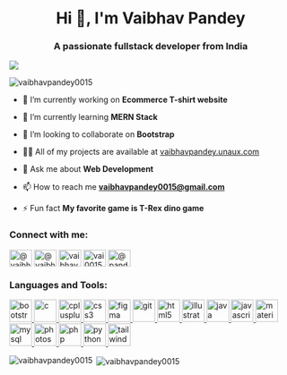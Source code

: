 <h1 align="center">Hi 👋, I'm Vaibhav Pandey</h1>
<h3 align="center">A passionate fullstack developer from India</h3>

<img src="https://freeimage.host/i/2Mz3PI">

<p align="left"> <img src="https://komarev.com/ghpvc/?username=vaibhavpandey0015" alt="vaibhavpandey0015" /> </p>

- 🔭 I’m currently working on **Ecommerce T-shirt website**

- 🌱 I’m currently learning **MERN Stack**

- 👯 I’m looking to collaborate on **Bootstrap**

- 👨‍💻 All of my projects are available at [vaibhavpandey.unaux.com](http://vaibhavpandey.unaux.com)

- 💬 Ask me about **Web Development**

- 📫 How to reach me **vaibhavpandey0015@gmail.com**

- ⚡ Fun fact **My favorite game is T-Rex dino game**

<p align="left">
<h3 align="left">Connect with me:</h3>
<a href="https://dev.to/@vaibhavpandey0015" target="blank"><img align="center" src="https://cdn.jsdelivr.net/npm/simple-icons@3.0.1/icons/dev-dot-to.svg" alt="@vaibhavpandey0015" height="30" width="40" /></a>
<a href="https://twitter.com/@vaibhav47447446" target="blank"><img align="center" src="https://cdn.jsdelivr.net/npm/simple-icons@3.0.1/icons/twitter.svg" alt="@vaibhav47447446" height="30" width="40" /></a>
<a href="https://linkedin.com/in/vaibhav-pandey-7392b0171" target="blank"><img align="center" src="https://cdn.jsdelivr.net/npm/simple-icons@3.0.1/icons/linkedin.svg" alt="vaibhav-pandey-7392b0171" height="30" width="40" /></a>
<a href="https://instagram.com/vai0015" target="blank"><img align="center" src="https://cdn.jsdelivr.net/npm/simple-icons@3.0.1/icons/instagram.svg" alt="vai0015" height="30" width="40" /></a>
<a href="https://www.hackerrank.com/@pandeyvaibhav001" target="blank"><img align="center" src="https://cdn.jsdelivr.net/npm/simple-icons@3.0.1/icons/hackerrank.svg" alt="@pandeyvaibhav001" height="30" width="40" /></a>
</p>

<h3 align="left">Languages and Tools:</h3>
<p align="left"> <a href="https://getbootstrap.com" target="_blank"> <img src="https://devicons.github.io/devicon/devicon.git/icons/bootstrap/bootstrap-plain.svg" alt="bootstrap" width="40" height="40"/> </a> <a href="https://www.cprogramming.com/" target="_blank"> <img src="https://devicons.github.io/devicon/devicon.git/icons/c/c-original.svg" alt="c" width="40" height="40"/> </a> <a href="https://www.w3schools.com/cpp/" target="_blank"> <img src="https://devicons.github.io/devicon/devicon.git/icons/cplusplus/cplusplus-original.svg" alt="cplusplus" width="40" height="40"/> </a> <a href="https://www.w3schools.com/css/" target="_blank"> <img src="https://devicons.github.io/devicon/devicon.git/icons/css3/css3-original-wordmark.svg" alt="css3" width="40" height="40"/> </a> <a href="https://www.figma.com/" target="_blank"> <img src="https://www.vectorlogo.zone/logos/figma/figma-icon.svg" alt="figma" width="40" height="40"/> </a> <a href="https://git-scm.com/" target="_blank"> <img src="https://www.vectorlogo.zone/logos/git-scm/git-scm-icon.svg" alt="git" width="40" height="40"/> </a> <a href="https://www.w3.org/html/" target="_blank"> <img src="https://devicons.github.io/devicon/devicon.git/icons/html5/html5-original-wordmark.svg" alt="html5" width="40" height="40"/> </a> <a href="https://www.adobe.com/in/products/illustrator.html" target="_blank"> <img src="https://www.vectorlogo.zone/logos/adobe_illustrator/adobe_illustrator-icon.svg" alt="illustrator" width="40" height="40"/> </a> <a href="https://www.java.com" target="_blank"> <img src="https://devicons.github.io/devicon/devicon.git/icons/java/java-original-wordmark.svg" alt="java" width="40" height="40"/> </a> <a href="https://developer.mozilla.org/en-US/docs/Web/JavaScript" target="_blank"> <img src="https://devicons.github.io/devicon/devicon.git/icons/javascript/javascript-original.svg" alt="javascript" width="40" height="40"/> </a> <a href="https://materializecss.com/" target="_blank"> <img src="https://raw.githubusercontent.com/prplx/svg-logos/5585531d45d294869c4eaab4d7cf2e9c167710a9/svg/materialize.svg" alt="materialize" width="40" height="40"/> </a> <a href="https://www.mysql.com/" target="_blank"> <img src="https://devicons.github.io/devicon/devicon.git/icons/mysql/mysql-original-wordmark.svg" alt="mysql" width="40" height="40"/> </a> <a href="https://www.photoshop.com/en" target="_blank"> <img src="https://devicons.github.io/devicon/devicon.git/icons/photoshop/photoshop-plain.svg" alt="photoshop" width="40" height="40"/> </a> <a href="https://www.php.net" target="_blank"> <img src="https://devicons.github.io/devicon/devicon.git/icons/php/php-original.svg" alt="php" width="40" height="40"/> </a> <a href="https://www.python.org" target="_blank"> <img src="https://devicons.github.io/devicon/devicon.git/icons/python/python-original.svg" alt="python" width="40" height="40"/> </a> <a href="https://tailwindcss.com/" target="_blank"> <img src="https://www.vectorlogo.zone/logos/tailwindcss/tailwindcss-icon.svg" alt="tailwind" width="40" height="40"/> </a> </p>

<p><img align="left" src="https://github-readme-stats.vercel.app/api/top-langs/?username=vaibhavpandey0015&layout=compact" alt="vaibhavpandey0015" /></p>

<p>&nbsp;<img align="center" src="https://github-readme-stats.vercel.app/api?username=vaibhavpandey0015&show_icons=true" alt="vaibhavpandey0015" /></p>

